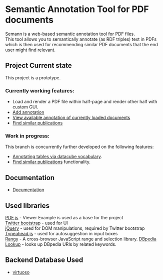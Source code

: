 # Semantic Annotation Tool for PDF documents

Semann is a web-based semantic annotation tool for PDF files.<br>
This tool allows you to semantically annotate (as RDF triples) text in PDFs which is then used for recommending similar PDF documents that the end user might find relevant. 

## Project Current state
This project is a prototype.

### Currently working features:
- Load and render a PDF file within half-page and render other half with custom GUI.
- [Add annotation](https://github.com/AKSW/semann/wiki/Documentation#how-to-add-annotations)
- [View available annotation of currently loaded documents](https://github.com/AKSW/semann/wiki/Documentation#how-to-fetch-existing-annotations)
- [Find similar publications](https://github.com/saifulnipo/eis-semantic-annotation/wiki/Documentation#find-similar-publications)

### Work in progress:
This branch is concurrently further developed on the following features:
- [Annotating tables via datacube vocabulary](https://github.com/saifulnipo/eis-semantic-annotation/wiki).
- [Find similar publications](https://github.com/AKSW/semann/wiki/Documentation#find-similar-publications) functionality. 

## Documentation
- [Documentation](https://github.com/AKSW/semann/wiki/Documentation)

## Used libraries

[PDF.js](http://mozilla.github.io/pdf.js/) - Viewer Example is used as a base for the project  
[Twitter bootstrap](http://getbootstrap.com/) - used for UI  
[jQuery](http://jquery.com/) - used for DOM manipulations, required by Twitter bootstrap  
[Typeahead.js](https://github.com/twitter/typeahead.js) - used for autosuggestion in input boxes  
[Rangy](https://code.google.com/p/rangy/) - A cross-browser JavaScript range and selection library.
[DBpedia Lookup](https://github.com/dbpedia/lookup) - looks up DBpedia URIs by related keywords.

## Backend Database Used
- [virtuoso](http://virtuoso.openlinksw.com/)
